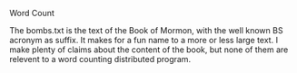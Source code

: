Word Count

The bombs.txt is the text of the Book of Mormon, with the well known BS acronym as suffix.  It makes for a fun name to a more or
less large text.  I make plenty of claims about the content of the book, but none of them are relevent to a word
counting distributed program.
